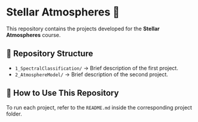 # Stellar Atmospheres 🌟

This repository contains the projects developed for the **Stellar Atmospheres** course.

## 📂 Repository Structure
- `1_SpectralClassification/` → Brief description of the first project.
- `2_AtmosphereModel/` → Brief description of the second project.
<!--
- `docs/` → Additional documentation.
- `data/` → Shared datasets.
-->

## 🚀 How to Use This Repository
To run each project, refer to the `README.md` inside the corresponding project folder.
